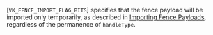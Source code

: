 [`VK_FENCE_IMPORT_FLAG_BITS`] specifies that the fence payload
will be imported only temporarily, as described in
[Importing Fence Payloads](https://www.khronos.org/registry/vulkan/specs/1.3-extensions/html/vkspec.html#synchronization-fences-importing),
regardless of the permanence of `handleType`.